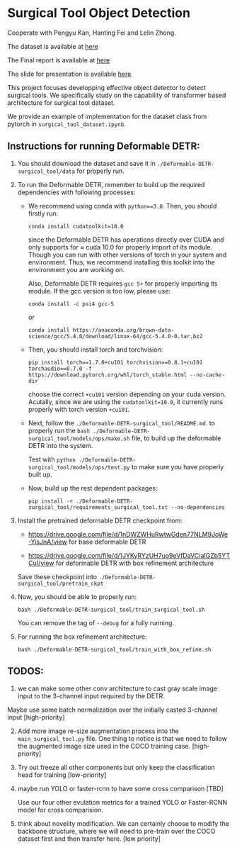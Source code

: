 # Surgical Tool Object Detection

Cooperate with Pengyu Kan, Hanting Fei and Lelin Zhong.

The dataset is available at [here](https://www.kaggle.com/datasets/dilavado/labeled-surgical-tools)

The Final report is available at [here](https://livejohnshopkins-my.sharepoint.com/:b:/g/personal/zliu167_jh_edu/ETJS1ko432hDnWfkwl_8aqsBi7vwgCzb0cch-uuclnOP8w?e=F0Ubka)

The slide for presentation is available [here](https://livejohnshopkins-my.sharepoint.com/:b:/g/personal/zliu167_jh_edu/EUlMdnjTv1FOnjlUyQwOkF0BMsGf0nUyreuYIJoP0ywRLg?e=6bGWB8)

This project focuses developping effective object detector to detect surgical tools. We specifically study on the capability of transformer based architecture for surgical tool dataset.

We provide an example of implementation for the dataset class from pytorch in ```surgical_tool_dataset.ipynb```.

## Instructions for running Deformable DETR:

1. You should download the dataset and save it in ```./Deformable-DETR-surgical_tool/data``` for properly run.

2. To run the Deformable DETR, remember to build up the required dependencies with following processes:
	- We recommend using conda with ```python==3.8```. Then, you should firstly run:
	
		```
		conda install cudatoolkit=10.0
		```

		since the Deformable DETR has operations directly over CUDA and only supports for $\approx$ cuda 10.0 for properly import of its module. Though you can run with other versions of torch in your system and environment. Thus, we recommend installing this toolkit into the environment you are working on.

		Also, Deformable DETR requires ```gcc 5+``` for properly importing its module. If the gcc version is too low, please use:
		
		```
		conda install -c psi4 gcc-5
		``` 
		
		or 

		```
		conda install https://anaconda.org/brown-data-science/gcc/5.4.0/download/linux-64/gcc-5.4.0-0.tar.bz2
		```

	- Then, you should install torch and torchvision:

		```
		pip install torch==1.7.0+cu101 torchvision==0.8.1+cu101 torchaudio==0.7.0 -f https://download.pytorch.org/whl/torch_stable.html --no-cache-dir
		```

		choose the correct ```+cu101``` version depending on your cuda version. Acutally, since we are using the ```cudatoolkit=10.0```, it currently runs properly with torch version ```+cu101```. 

	- Next, follow the ```./Deformable-DETR-surgical_tool/README.md```. to properly run the ```bash ./Deformable-DETR-surgical_tool/models/ops/make.sh``` file, to build up the deformable DETR into the system.

		Test with ```python ./Deformable-DETR-surgical_tool/models/ops/test.py``` to make sure you have properly built up.

	- Now, build up the rest dependent packages:

		```
		pip install -r ./Deformable-DETR-surgical_tool/requirements_surgical_tool.txt --no-dependencies
		```

3. Install the pretrained deformable DETR checkpoint from:
   - https://drive.google.com/file/d/1nDWZWHuRwtwGden77NLM9JoWe-YisJnA/view  for base deformable DETR

   - https://drive.google.com/file/d/1JYKyRYzUH7uo9eVfDaVCiaIGZb5YTCuI/view for deformable DETR with box refinement architecture

   Save these checkpoint into  ```./Deformable-DETR-surgical_tool/pretrain_ckpt```

4. Now, you should be able to properly run:
	
	```bash ./Deformable-DETR-surgical_tool/train_surgical_tool.sh```

	You can remove the tag of ```--debug``` for a fully running.

5. For running the box refinement architecture:

	```bash ./Deformable-DETR-surgical_tool/train_with_box_refine.sh```

## TODOS:
1. we can make some other conv architecture to cast gray scale image input to the 3-channel input required by the DETR.

Maybe use some batch normalization over the initially casted 3-channel input [high-priority]

2. Add more image re-size augmentation process into the ```main_surgical_tool.py``` file. One thing to notice is that we need to follow the augmented image size used in the COCO training case. [high-priority]

3. Try out freeze all other components but only keep the classification head for training [low-priority]

4. maybe run YOLO or faster-rcnn to have some cross comparison [TBD]

	Use our four other evulation metrics for a trained YOLO or Faster-RCNN model for cross comparision.

5. think about novelity modification. We can certainly choose to modify the backbone structure, where we will need to pre-train over the COCO dataset first and then transfer here.  [low priority]

